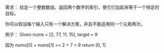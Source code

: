 需求：
给定一个整数数组，返回两个数字的索引，使它们加起来等于一个特定的目标。

你可以假设每个输入只有一个解决方案，并且不能适用同一个元素两次。

例子：
Given nums = [2, 77, 11, 15], target = 9

因为 nums[0] + nums[1] == 2 + 7 = 9
return [0, 1]


